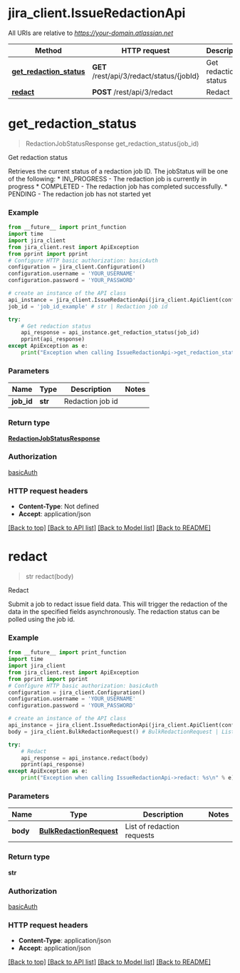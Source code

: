 # jira_client.IssueRedactionApi

All URIs are relative to *https://your-domain.atlassian.net*

Method | HTTP request | Description
------------- | ------------- | -------------
[**get_redaction_status**](IssueRedactionApi.md#get_redaction_status) | **GET** /rest/api/3/redact/status/{jobId} | Get redaction status
[**redact**](IssueRedactionApi.md#redact) | **POST** /rest/api/3/redact | Redact

# **get_redaction_status**
> RedactionJobStatusResponse get_redaction_status(job_id)

Get redaction status

Retrieves the current status of a redaction job ID.  The jobStatus will be one of the following:   *  IN\\_PROGRESS - The redaction job is currently in progress  *  COMPLETED - The redaction job has completed successfully.  *  PENDING - The redaction job has not started yet

### Example
```python
from __future__ import print_function
import time
import jira_client
from jira_client.rest import ApiException
from pprint import pprint
# Configure HTTP basic authorization: basicAuth
configuration = jira_client.Configuration()
configuration.username = 'YOUR_USERNAME'
configuration.password = 'YOUR_PASSWORD'

# create an instance of the API class
api_instance = jira_client.IssueRedactionApi(jira_client.ApiClient(configuration))
job_id = 'job_id_example' # str | Redaction job id

try:
    # Get redaction status
    api_response = api_instance.get_redaction_status(job_id)
    pprint(api_response)
except ApiException as e:
    print("Exception when calling IssueRedactionApi->get_redaction_status: %s\n" % e)
```

### Parameters

Name | Type | Description  | Notes
------------- | ------------- | ------------- | -------------
 **job_id** | **str**| Redaction job id | 

### Return type

[**RedactionJobStatusResponse**](RedactionJobStatusResponse.md)

### Authorization

[basicAuth](../README.md#basicAuth)

### HTTP request headers

 - **Content-Type**: Not defined
 - **Accept**: application/json

[[Back to top]](#) [[Back to API list]](../README.md#documentation-for-api-endpoints) [[Back to Model list]](../README.md#documentation-for-models) [[Back to README]](../README.md)

# **redact**
> str redact(body)

Redact

Submit a job to redact issue field data. This will trigger the redaction of the data in the specified fields asynchronously.  The redaction status can be polled using the job id.

### Example
```python
from __future__ import print_function
import time
import jira_client
from jira_client.rest import ApiException
from pprint import pprint
# Configure HTTP basic authorization: basicAuth
configuration = jira_client.Configuration()
configuration.username = 'YOUR_USERNAME'
configuration.password = 'YOUR_PASSWORD'

# create an instance of the API class
api_instance = jira_client.IssueRedactionApi(jira_client.ApiClient(configuration))
body = jira_client.BulkRedactionRequest() # BulkRedactionRequest | List of redaction requests

try:
    # Redact
    api_response = api_instance.redact(body)
    pprint(api_response)
except ApiException as e:
    print("Exception when calling IssueRedactionApi->redact: %s\n" % e)
```

### Parameters

Name | Type | Description  | Notes
------------- | ------------- | ------------- | -------------
 **body** | [**BulkRedactionRequest**](BulkRedactionRequest.md)| List of redaction requests | 

### Return type

**str**

### Authorization

[basicAuth](../README.md#basicAuth)

### HTTP request headers

 - **Content-Type**: application/json
 - **Accept**: application/json

[[Back to top]](#) [[Back to API list]](../README.md#documentation-for-api-endpoints) [[Back to Model list]](../README.md#documentation-for-models) [[Back to README]](../README.md)

